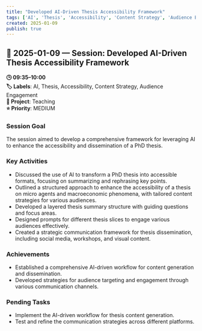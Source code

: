 ```yaml
---
title: "Developed AI-Driven Thesis Accessibility Framework"
tags: ['AI', 'Thesis', 'Accessibility', 'Content Strategy', 'Audience Engagement']
created: 2025-01-09
publish: true
---
```


## 📅 2025-01-09 — Session: Developed AI-Driven Thesis Accessibility Framework

**🕒 09:35–10:00**  
**🏷️ Labels**: AI, Thesis, Accessibility, Content Strategy, Audience Engagement  
**📂 Project**: Teaching  
**⭐ Priority**: MEDIUM  


### Session Goal
The session aimed to develop a comprehensive framework for leveraging AI to enhance the accessibility and dissemination of a PhD thesis.

### Key Activities
- Discussed the use of AI to transform a PhD thesis into accessible formats, focusing on summarizing and rephrasing key points.
- Outlined a structured approach to enhance the accessibility of a thesis on micro agents and macroeconomic phenomena, with tailored content strategies for various audiences.
- Developed a layered thesis summary structure with guiding questions and focus areas.
- Designed prompts for different thesis slices to engage various audiences effectively.
- Created a strategic communication framework for thesis dissemination, including social media, workshops, and visual content.

### Achievements
- Established a comprehensive AI-driven workflow for content generation and dissemination.
- Developed strategies for audience targeting and engagement through various communication channels.

### Pending Tasks
- Implement the AI-driven workflow for thesis content generation.
- Test and refine the communication strategies across different platforms.
